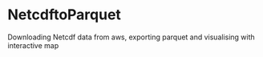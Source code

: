 # NetcdftoParquet
Downloading Netcdf data from aws, exporting parquet and visualising with interactive map

